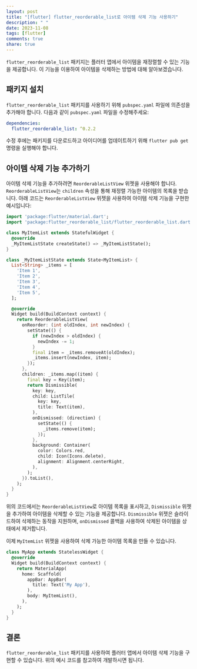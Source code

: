```yaml
---
layout: post
title: "[flutter] flutter_reorderable_list로 아이템 삭제 기능 사용하기"
description: " "
date: 2023-11-08
tags: [flutter]
comments: true
share: true
---
```


`flutter_reorderable_list` 패키지는 플러터 앱에서 아이템을 재정렬할 수 있는 기능을 제공합니다. 이 기능을 이용하여 아이템을 삭제하는 방법에 대해 알아보겠습니다.

## 패키지 설치

`flutter_reorderable_list` 패키지를 사용하기 위해 `pubspec.yaml` 파일에 의존성을 추가해야 합니다. 다음과 같이 `pubspec.yaml` 파일을 수정해주세요:

```yaml
dependencies:
  flutter_reorderable_list: ^0.2.2
```

수정 후에는 패키지를 다운로드하고 아이디어를 업데이트하기 위해 `flutter pub get` 명령을 실행해야 합니다.

## 아이템 삭제 기능 추가하기

아이템 삭제 기능을 추가하려면 `ReorderableListView` 위젯을 사용해야 합니다. `ReorderableListView`는 `children` 속성을 통해 재정렬 가능한 아이템의 목록을 받습니다. 아래 코드는 `ReorderableListView` 위젯을 사용하여 아이템 삭제 기능을 구현한 예시입니다:

```dart
import 'package:flutter/material.dart';
import 'package:flutter_reorderable_list/flutter_reorderable_list.dart';

class MyItemList extends StatefulWidget {
  @override
  _MyItemListState createState() => _MyItemListState();
}

class _MyItemListState extends State<MyItemList> {
  List<String> _items = [
    'Item 1',
    'Item 2',
    'Item 3',
    'Item 4',
    'Item 5',
  ];

  @override
  Widget build(BuildContext context) {
    return ReorderableListView(
      onReorder: (int oldIndex, int newIndex) {
        setState(() {
          if (newIndex > oldIndex) {
            newIndex -= 1;
          }
          final item = _items.removeAt(oldIndex);
          _items.insert(newIndex, item);
        });
      },
      children: _items.map((item) {
        final key = Key(item);
        return Dismissible(
          key: key,
          child: ListTile(
            key: key,
            title: Text(item),
          ),
          onDismissed: (direction) {
            setState(() {
              _items.remove(item);
            });
          },
          background: Container(
            color: Colors.red,
            child: Icon(Icons.delete),
            alignment: Alignment.centerRight,
          ),
        );
      }).toList(),
    );
  }
}

```

위의 코드에서는 `ReorderableListView`로 아이템 목록을 표시하고, `Dismissible` 위젯을 추가하여 아이템을 삭제할 수 있는 기능을 제공합니다. `Dismissible` 위젯은 슬라이드하여 삭제하는 동작을 지원하며, `onDismissed` 콜백을 사용하여 삭제된 아이템을 상태에서 제거합니다.

이제 `MyItemList` 위젯을 사용하여 삭제 가능한 아이템 목록을 만들 수 있습니다.

```dart
class MyApp extends StatelessWidget {
  @override
  Widget build(BuildContext context) {
    return MaterialApp(
      home: Scaffold(
        appBar: AppBar(
          title: Text('My App'),
        ),
        body: MyItemList(),
      ),
    );
  }
}
```

## 결론

`flutter_reorderable_list` 패키지를 사용하여 플러터 앱에서 아이템 삭제 기능을 구현할 수 있습니다. 위의 예시 코드를 참고하여 개발하시면 됩니다.
